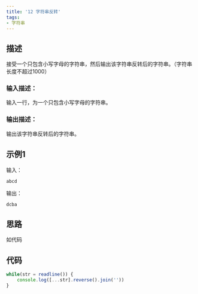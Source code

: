 ```yaml
---
title: '12 字符串反转'
tags:
- 字符串
---
```


## 描述

接受一个只包含小写字母的字符串，然后输出该字符串反转后的字符串。（字符串长度不超过1000）

### 输入描述：

输入一行，为一个只包含小写字母的字符串。

### 输出描述：

输出该字符串反转后的字符串。

## 示例1

输入：

```
abcd
```



输出：

```
dcba
```

## 思路

如代码


## 代码

```js
while(str = readline()) {
    console.log([...str].reverse().join(''))
}
```

